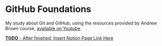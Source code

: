 # GitHub Foundations

My study about Git and GitHub, using the resources provided by Andrew Brown course, [available on Youtube](https://www.youtube.com/watch?v=Jdc0i7RcBv8).

[**TODO** - After finished, Insert Notion Page Link Here]()
